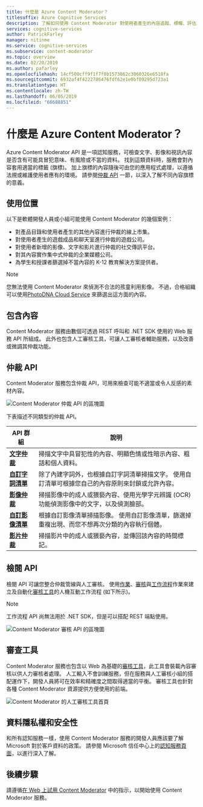 ```yaml
---
title: 什麼是 Azure Content Moderator？
titlesuffix: Azure Cognitive Services
description: 了解如何使用 Content Moderator 對使用者產生的內容追蹤、標幟、評估及篩選其中的不當內容。
services: cognitive-services
author: PatrickFarley
manager: nitinme
ms.service: cognitive-services
ms.subservice: content-moderator
ms.topic: overview
ms.date: 02/20/2019
ms.author: pafarley
ms.openlocfilehash: 14cf500cff9f1f7f8b1573862c3060326e6518fa
ms.sourcegitcommit: 6932af4f4222786476fdf62e1e0bf09295d723a1
ms.translationtype: HT
ms.contentlocale: zh-TW
ms.lasthandoff: 06/05/2019
ms.locfileid: "66688851"
---
```

# <a name="what-is-azure-content-moderator"></a>什麼是 Azure Content Moderator？

Azure Content Moderator API 是一項認知服務，可檢查文字、影像和視訊內容是否含有可能具冒犯意味、有風險或不當的資料。 找到這類資料時，服務會對內容套用適當的標籤 (旗標)。 加上旗標的內容隨後可由您的應用程式處理，以遵循法規或維護使用者應有的環境。 請參閱[仲裁 API](#moderation-apis) 一節，以深入了解不同內容旗標的意義。

## <a name="where-it-is-used"></a>使用位置

以下是軟體開發人員或小組可能使用 Content Moderator 的幾個案例：

- 對產品目錄和使用者產生的其他內容進行仲裁的線上市集。
- 對使用者產生的遊戲成品和聊天室進行仲裁的遊戲公司。
- 對使用者新增的影像、文字和影片進行仲裁的社交傳訊平台。
- 對其內容實作集中式仲裁的企業媒體公司。
- 為學生和授課者篩選掉不當內容的 K-12 教育解決方案提供者。

> [!NOTE]
> 您無法使用 Content Moderator 來偵測不合法的孩童利用影像。 不過，合格組織可以使用[PhotoDNA Cloud Service](https://www.microsoft.com/photodna "Microsoft PhotoDNA Cloud Service") 來篩選出這方面的內容。

## <a name="what-it-includes"></a>包含內容

Content Moderator 服務由數個可透過 REST 呼叫和 .NET SDK 使用的 Web 服務 API 所組成。 此外也包含人工審核工具，可讓人工審核者輔助服務，以及改善或微調其仲裁功能。

## <a name="moderation-apis"></a>仲裁 API

Content Moderator 服務包含仲裁 API，可用來檢查可能不適當或令人反感的素材內容。

![Content Moderator 仲裁 API 的區塊圖](images/content-moderator-mod-api.png)

下表描述不同類型的仲裁 API。

| API 群組 | 說明 |
| ------ | ----------- |
|[**文字仲裁**](text-moderation-api.md)| 掃描文字中具冒犯性的內容、明顯色情或性暗示內容、粗話和個人資料。|
|[**自訂字詞清單**](try-terms-list-api.md)| 除了內建字詞外，也根據自訂字詞清單掃描文字。 使用自訂清單可根據您自己的內容原則來封鎖或允許內容。|  
|[**影像仲裁**](image-moderation-api.md)| 掃描影像中的成人或猥褻內容、使用光學字元辨識 (OCR) 功能偵測影像中的文字，以及偵測臉部。|
|[**自訂影像清單**](try-image-list-api.md)| 根據自訂影像清單掃描影像。 使用自訂影像清單，篩選掉重複出現、而您不想再次分類的內容執行個體。|
|[**影片仲裁**](video-moderation-api.md)| 掃描影片中的成人或猥褻內容，並傳回該內容的時間標記。|

## <a name="review-apis"></a>檢閱 API

檢閱 API 可讓您整合仲裁管線與人工審核。 使用[作業](review-api.md#jobs)、[審核](review-api.md#reviews)與[工作流程](review-api.md#workflows)作業來建立及自動化[審核工具](#the-review-tool)的人機互動工作流程 (如下所示)。

> [!NOTE]
> 工作流程 API 尚無法用於 .NET SDK，但是可以搭配 REST 端點使用。

![Content Moderator 審核 API 的區塊圖](images/content-moderator-rev-api.png)

## <a name="the-review-tool"></a>審查工具

Content Moderator 服務也包含以 Web 為基礎的[審核工具](Review-Tool-User-Guide/human-in-the-loop.md)，此工具會裝載內容審核以供人力審核者處理。 人工輸入不會訓練服務，但在服務與人工審核小組的搭配運作下，開發人員將可在效率和精確度之間取得適當的平衡。 審核工具也針對各種 Content Moderator 資源提供方便使用的前端。

![Content Moderator 的人工審核工具首頁](images/homepage.PNG)

## <a name="data-privacy-and-security"></a>資料隱私權和安全性

和所有認知服務一樣，使用 Content Moderator 服務的開發人員應該要了解 Microsoft 對於客戶資料的政策。 請參閱 Microsoft 信任中心上的[認知服務頁面](https://www.microsoft.com/trustcenter/cloudservices/cognitiveservices)，以進行深入了解。

## <a name="next-steps"></a>後續步驟

請遵循[在 Web 上試用 Content Moderator](quick-start.md) 中的指示，以開始使用 Content Moderator 服務。